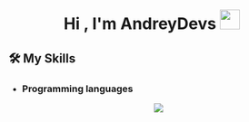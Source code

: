 


<h1 align="center"><b>Hi , I'm AndreyDevs </b><img src="https://media.giphy.com/media/hvRJCLFzcasrR4ia7z/giphy.gif" width="35"></h1>

## 🛠️ My Skills
- ### Programming languages
    <div align="center">
      <img src="https://img.shields.io/badge/Python-05122A?style=flat&logo=python">
    </div>
